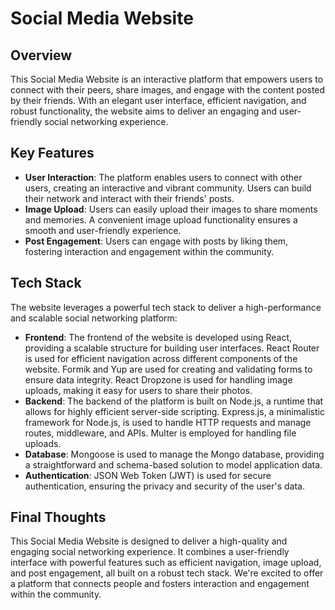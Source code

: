 # Social Media Website

## Overview
This Social Media Website is an interactive platform that empowers users to connect with their peers, share images, and engage with the content posted by their friends. With an elegant user interface, efficient navigation, and robust functionality, the website aims to deliver an engaging and user-friendly social networking experience.

## Key Features

- **User Interaction**: The platform enables users to connect with other users, creating an interactive and vibrant community. Users can build their network and interact with their friends' posts.
- **Image Upload**: Users can easily upload their images to share moments and memories. A convenient image upload functionality ensures a smooth and user-friendly experience.
- **Post Engagement**: Users can engage with posts by liking them, fostering interaction and engagement within the community.

## Tech Stack
The website leverages a powerful tech stack to deliver a high-performance and scalable social networking platform:

- **Frontend**: The frontend of the website is developed using React, providing a scalable structure for building user interfaces. React Router is used for efficient navigation across different components of the website. Formik and Yup are used for creating and validating forms to ensure data integrity. React Dropzone is used for handling image uploads, making it easy for users to share their photos.
- **Backend**: The backend of the platform is built on Node.js, a runtime that allows for highly efficient server-side scripting. Express.js, a minimalistic framework for Node.js, is used to handle HTTP requests and manage routes, middleware, and APIs. Multer is employed for handling file uploads.
- **Database**: Mongoose is used to manage the Mongo database, providing a straightforward and schema-based solution to model application data.
- **Authentication**: JSON Web Token (JWT) is used for secure authentication, ensuring the privacy and security of the user's data.

## Final Thoughts
This Social Media Website is designed to deliver a high-quality and engaging social networking experience. It combines a user-friendly interface with powerful features such as efficient navigation, image upload, and post engagement, all built on a robust tech stack. We're excited to offer a platform that connects people and fosters interaction and engagement within the community.
